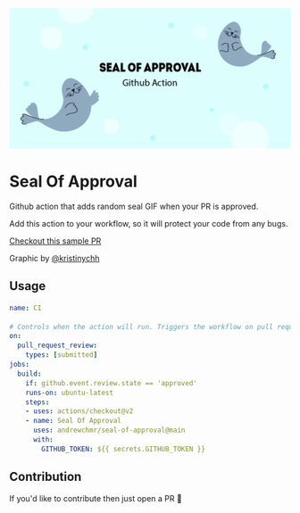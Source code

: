<p align="center">
  <img alt="Seal Of Approval Github Action" src="https://raw.githubusercontent.com/andrewchmr/seal-of-approval/main/Seal.png?token=AKO7TEISX332HIODC33GIJC7J2D2A">
</p>

# Seal Of Approval

Github action that adds random seal GIF when your PR is approved.

Add this action to your workflow, so it will protect your code from any bugs.

[Checkout this sample PR](https://github.com/andrewchmr/seal-of-approval/pull/4)

Graphic by [@kristinychh](https://www.behance.net/vernalbloom1)

## Usage

```yaml
name: CI

# Controls when the action will run. Triggers the workflow on pull request approve
on:
  pull_request_review:
    types: [submitted]
jobs:
  build:
    if: github.event.review.state == 'approved'
    runs-on: ubuntu-latest
    steps:
    - uses: actions/checkout@v2
    - name: Seal Of Approval
      uses: andrewchmr/seal-of-approval@main
      with:
        GITHUB_TOKEN: ${{ secrets.GITHUB_TOKEN }}
```

## Contribution

 If you'd like to contribute then just open a PR 🙂

